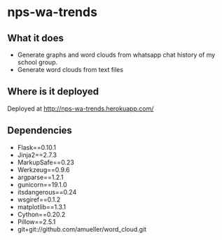 nps-wa-trends
=============

What it does
------------
- Generate graphs and word clouds from whatsapp chat history of my school group.
- Generate word clouds from text files

Where is it deployed
--------------------
Deployed at http://nps-wa-trends.herokuapp.com/

Dependencies
------------
- Flask==0.10.1
- Jinja2==2.7.3
- MarkupSafe==0.23
- Werkzeug==0.9.6
- argparse==1.2.1
- gunicorn==19.1.0
- itsdangerous==0.24
- wsgiref==0.1.2
- matplotlib==1.3.1
- Cython==0.20.2
- Pillow==2.5.1
- git+git://github.com/amueller/word_cloud.git

